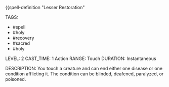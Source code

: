 {{spell-definition "Lesser Restoration"

TAGS:
- #spell
- #holy
- #recovery
- #sacred
- #holy

LEVEL: 2
CAST_TIME: 1 Action
RANGE: Touch
DURATION: Instantaneous

DESCRIPTION:
You touch a creature and can end either one disease or one condition afflicting it. The condition can be blinded, deafened, paralyzed, or poisoned.
